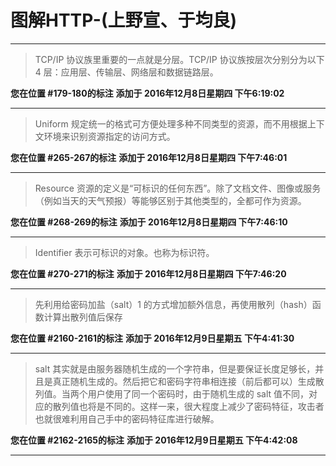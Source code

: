 # 图解HTTP-(上野宣、于均良)

---

> TCP/IP 协议族里重要的一点就是分层。TCP/IP 协议族按层次分别分为以下 4 层：应用层、传输层、网络层和数据链路层。

**您在位置 #179-180的标注** **添加于 2016年12月8日星期四 下午6:19:02**

---

> Uniform 规定统一的格式可方便处理多种不同类型的资源，而不用根据上下文环境来识别资源指定的访问方式。

**您在位置 #265-267的标注** **添加于 2016年12月8日星期四 下午7:46:01**

---

> Resource 资源的定义是“可标识的任何东西”。除了文档文件、图像或服务（例如当天的天气预报）等能够区别于其他类型的，全都可作为资源。

**您在位置 #268-269的标注** **添加于 2016年12月8日星期四 下午7:46:10**

---

> Identifier 表示可标识的对象。也称为标识符。

**您在位置 #270-271的标注** **添加于 2016年12月8日星期四 下午7:46:20**

---

> 先利用给密码加盐（salt）1 的方式增加额外信息，再使用散列（hash）函数计算出散列值后保存

**您在位置 #2160-2161的标注** **添加于 2016年12月9日星期五 下午4:41:30**

---

> salt 其实就是由服务器随机生成的一个字符串，但是要保证长度足够长，并且是真正随机生成的。然后把它和密码字符串相连接（前后都可以）生成散列值。当两个用户使用了同一个密码时，由于随机生成的 salt 值不同，对应的散列值也将是不同的。这样一来，很大程度上减少了密码特征，攻击者也就很难利用自己手中的密码特征库进行破解。

**您在位置 #2162-2165的标注** **添加于 2016年12月9日星期五 下午4:42:08**

---

